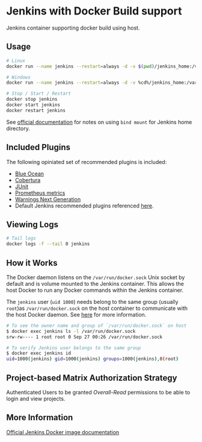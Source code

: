 # Jenkins with Docker Build support

Jenkins container supporting docker build using host.

## Usage

```sh
# Linux
docker run --name jenkins --restart=always -d -v $(pwd)/jenkins_home:/var/jenkins_home -p 8080:8080 -p 50000:50000 -v /var/run/docker.sock:/var/run/docker.sock --name jenkins  deskoh/jenkins-docker

# Windows
docker run --name jenkins --restart=always -d -v %cd%/jenkins_home:/var/jenkins_home -p 8080:8080 -p 50000:50000 -v /var/run/docker.sock:/var/run/docker.sock --name jenkins  deskoh/jenkins-docker

# Stop / Start / Restart
docker stop jenkins
docker start jenkins
docker restart jenkins
```

See [official documentation](https://github.com/jenkinsci/docker/blob/master/README.md) for notes on using `bind mount` for Jenkins home directory.

## Included Plugins

The following opiniated set of recommended plugins is included:

* [Blue Ocean](https://plugins.jenkins.io/blueocean)
* [Cobertura](https://plugins.jenkins.io/cobertura)
* [JUnit](https://plugins.jenkins.io/junit)
* [Prometheus metrics](https://plugins.jenkins.io/prometheus)
* [Warnings Next Generation](https://github.com/jenkinsci/warnings-ng-plugin)
* Default Jenkins recommended plugins referenced [here](https://github.com/jenkinsci/jenkins/blob/master/core/src/main/resources/jenkins/install/platform-plugins.json).

## Viewing Logs

```sh
# Tail logs
docker logs -f --tail 0 jenkins
```

## How it Works

The Docker daemon listens on the `/var/run/docker.sock` Unix socket by default and is volume mounted to the Jenkins container. This allows the host Docker to run any Docker commands within the Jenkins container.

The `jenkins` user (`uid 1000`) needs belong to the same group (usually `root`)as `/var/run/docker.sock` on the host container to communicate with the host Docker daemon. See [here](https://medium.com/@mccode/understanding-how-uid-and-gid-work-in-docker-containers-c37a01d01cf) for more information.

```bash
# To see the owner name and group of `/var/run/docker.sock` on host
$ docker exec jenkins ls -l /var/run/docker.sock
srw-rw---- 1 root root 0 Sep 27 00:26 /var/run/docker.sock

# To verify Jenkins user belongs to the same group
$ docker exec jenkins id
uid=1000(jenkins) gid=1000(jenkins) groups=1000(jenkins),0(root)

```

## Project-based Matrix Authorization Strategy

Authenticated Users to be granted _Overall-Read_ permissions to be able to login and view projects.

## More Information
[Official Jenkins Docker image documentation](https://github.com/jenkinsci/docker/blob/master/README.md)
